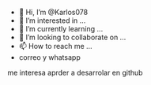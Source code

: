 - 👋 Hi, I’m @Karlos078
- 👀 I’m interested in ...
- 🌱 I’m currently learning ...
- 💞️ I’m looking to collaborate on ...
- 📫 How to reach me ...
-  correo  y  whatsapp
<!---
Karlos078/Karlos078 is a ✨ special ✨ repository because its `README.md` (this file) appears on your GitHub profile.
You can click the Preview link to take a look at your changes.
--->
me interesa aprder a desarrolar en github
